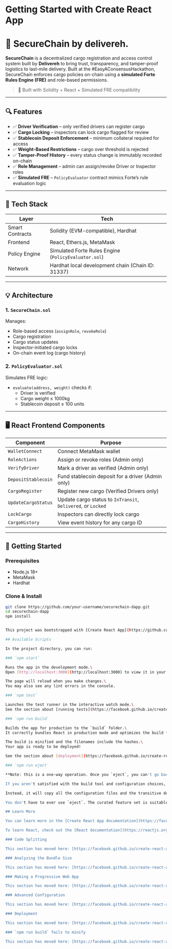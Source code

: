 # Getting Started with Create React App

# 🚛 SecureChain by delivereh.

**SecureChain** is a decentralized cargo registration and access control system built by **Delivereh** to bring trust, transparency, and tamper-proof logistics to last-mile delivery. Built at the #EasyAConsensusHackathon, SecureChain enforces cargo policies on-chain using a **simulated Forte Rules Engine (FRE)** and role-based permissions.

> 🔐 Built with Solidity + React + Simulated FRE compatibility

---

## 🔍 Features

- ✅ **Driver Verification** – only verified drivers can register cargo
- ✅ **Cargo Locking** – inspectors can lock cargo flagged for review
- ✅ **Stablecoin Deposit Enforcement** – minimum collateral required for access
- ✅ **Weight-Based Restrictions** – cargo over threshold is rejected
- ✅ **Tamper-Proof History** – every status change is immutably recorded on-chain
- ✅ **Role Management** – admin can assign/revoke Driver or Inspector roles
- ✅ **Simulated FRE** – `PolicyEvaluator` contract mimics Forte’s rule evaluation logic

---

## 🧠 Tech Stack

| Layer | Tech |
|-------|------|
| Smart Contracts | Solidity (EVM-compatible), Hardhat |
| Frontend        | React, Ethers.js, MetaMask |
| Policy Engine   | Simulated Forte Rules Engine (`PolicyEvaluator.sol`) |
| Network         | Hardhat local development chain (Chain ID: 31337) |

---

## 💡 Architecture

### 1. `SecureChain.sol`
Manages:
- Role-based access (`assignRole`, `revokeRole`)
- Cargo registration
- Cargo status updates
- Inspector-initiated cargo locks
- On-chain event log (cargo history)

### 2. `PolicyEvaluator.sol`
Simulates FRE logic:
- `evaluate(address, weight)` checks if:
  - Driver is verified
  - Cargo weight ≤ 1000kg
  - Stablecoin deposit ≥ 100 units

---

## 🖥️ React Frontend Components

| Component           | Purpose |
|---------------------|---------|
| `WalletConnect`     | Connect MetaMask wallet |
| `RoleActions`       | Assign or revoke roles (Admin only) |
| `VerifyDriver`      | Mark a driver as verified (Admin only) |
| `DepositStablecoin` | Fund stablecoin deposit for a driver (Admin only) |
| `CargoRegister`     | Register new cargo (Verified Drivers only) |
| `UpdateCargoStatus` | Update cargo status to `InTransit`, `Delivered`, or `Locked` |
| `LockCargo`         | Inspectors can directly lock cargo |
| `CargoHistory`      | View event history for any cargo ID |

---

## 🚀 Getting Started

### Prerequisites
- Node.js 18+
- MetaMask
- Hardhat

### Clone & Install

```bash
git clone https://github.com/your-username/securechain-dapp.git
cd securechain-dapp
npm install


This project was bootstrapped with [Create React App](https://github.com/facebook/create-react-app).

## Available Scripts

In the project directory, you can run:

### `npm start`

Runs the app in the development mode.\
Open [http://localhost:3000](http://localhost:3000) to view it in your browser.

The page will reload when you make changes.\
You may also see any lint errors in the console.

### `npm test`

Launches the test runner in the interactive watch mode.\
See the section about [running tests](https://facebook.github.io/create-react-app/docs/running-tests) for more information.

### `npm run build`

Builds the app for production to the `build` folder.\
It correctly bundles React in production mode and optimizes the build for the best performance.

The build is minified and the filenames include the hashes.\
Your app is ready to be deployed!

See the section about [deployment](https://facebook.github.io/create-react-app/docs/deployment) for more information.

### `npm run eject`

**Note: this is a one-way operation. Once you `eject`, you can't go back!**

If you aren't satisfied with the build tool and configuration choices, you can `eject` at any time. This command will remove the single build dependency from your project.

Instead, it will copy all the configuration files and the transitive dependencies (webpack, Babel, ESLint, etc) right into your project so you have full control over them. All of the commands except `eject` will still work, but they will point to the copied scripts so you can tweak them. At this point you're on your own.

You don't have to ever use `eject`. The curated feature set is suitable for small and middle deployments, and you shouldn't feel obligated to use this feature. However we understand that this tool wouldn't be useful if you couldn't customize it when you are ready for it.

## Learn More

You can learn more in the [Create React App documentation](https://facebook.github.io/create-react-app/docs/getting-started).

To learn React, check out the [React documentation](https://reactjs.org/).

### Code Splitting

This section has moved here: [https://facebook.github.io/create-react-app/docs/code-splitting](https://facebook.github.io/create-react-app/docs/code-splitting)

### Analyzing the Bundle Size

This section has moved here: [https://facebook.github.io/create-react-app/docs/analyzing-the-bundle-size](https://facebook.github.io/create-react-app/docs/analyzing-the-bundle-size)

### Making a Progressive Web App

This section has moved here: [https://facebook.github.io/create-react-app/docs/making-a-progressive-web-app](https://facebook.github.io/create-react-app/docs/making-a-progressive-web-app)

### Advanced Configuration

This section has moved here: [https://facebook.github.io/create-react-app/docs/advanced-configuration](https://facebook.github.io/create-react-app/docs/advanced-configuration)

### Deployment

This section has moved here: [https://facebook.github.io/create-react-app/docs/deployment](https://facebook.github.io/create-react-app/docs/deployment)

### `npm run build` fails to minify

This section has moved here: [https://facebook.github.io/create-react-app/docs/troubleshooting#npm-run-build-fails-to-minify](https://facebook.github.io/create-react-app/docs/troubleshooting#npm-run-build-fails-to-minify)

